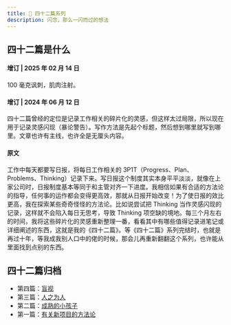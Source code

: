 ```yaml
---
title: 🚝 四十二篇系列
description: 闪念，那么一闪而过的想法
---
```


## 四十二篇是什么

#### 增订 | 2025 年 02 月 14 日

100 毫克讽刺，肌肉注射。

#### 增订 | 2024 年 06 月 12 日

四十二篇曾经的定位是记录工作相关的碎片化的灵感，但这样太过局限，所以现在用于记录灵感闪现（暴论警告）。写作方法是先起个标题，然后想到哪里就写到哪里。文章也许有主线，也许全是无厘头内容。

#### 原文

工作中每天都要写日报，将每日工作相关的 3P1T（Progress、Plan、Problems、Thinking）记录下来。写日报这个制度其实本身平平淡淡，就像在上家公司时，日报制度基本等同于和主管对齐一下进度。我相信如果有合适的方法论的指导，任何事的运作都会变得更高效，那就从日报开始改变！为了使日报的效比更高，我在探索某些奇奇怪怪的方法论。比如说尝试把 Thinking 当作灵感闪现的记录，这样就不会陷入每日无思考，导致 Thinking 项空缺的境地。每三个月左右的时间，我将这些碎片化的灵感重新整理一番，看看其中有哪些值得记录进笔记或详细阐述的东西，这就是我的《四十二篇》。等《四十二篇》系列完结时，也就是再过十年，等我成我别人口中的佬的时候，那会儿再重新翻翻这个系列，也许能从里面找到点别的东西。

## 四十二篇归档

<!-- - 第五篇：[黑日](/flows/_fourty-two/black-sun) -->
- 第四篇：[盲视](/flows/_fourty-two/blind-sight)
- 第三篇：[人之为人](/flows/_fourty-two/as-human)
- 第二篇：[成熟的小孩子](/flows/_fourty-two/mature-child)
- 第一篇：[有关新项目的方法论](/flows/_fourty-two/dark-room)
